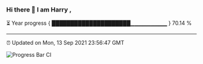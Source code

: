 ### Hi there 👋 I am Harry , 

⏳ Year progress { █████████████████████▁▁▁▁▁▁▁▁▁ } 70.14 %

---

⏰ Updated on Mon, 13 Sep 2021 23:56:47 GMT

![Progress Bar CI](https://github.com/duykhang68/duykhang68/workflows/Progress%20Bar%20CI/badge.svg)
